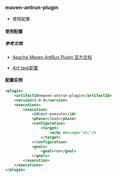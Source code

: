 ### maven-antrun-plugin

- 使用配置

#### 使用配置

##### 参考文档

- [Apache Maven AntRun Plugin 官方文档](https://maven.apache.org/plugins/maven-antrun-plugin/index.html)

- [Ant task配置](https://ant.apache.org/manual/index.html)



#### 配置实例

```xml
<plugin>
    <artifactId>maven-antrun-plugin</artifactId>
    <version>3.0.0</version>
    <executions>
        <execution>
            <id>ant-execute</id>
            <phase>clean</phase>
            <configuration>
                <target>
                    <echo message="abc"/>
                </target>
            </configuration>
            <goals>
                <goal>run</goal>
            </goals>
        </execution>
    </executions>
</plugin>
```
